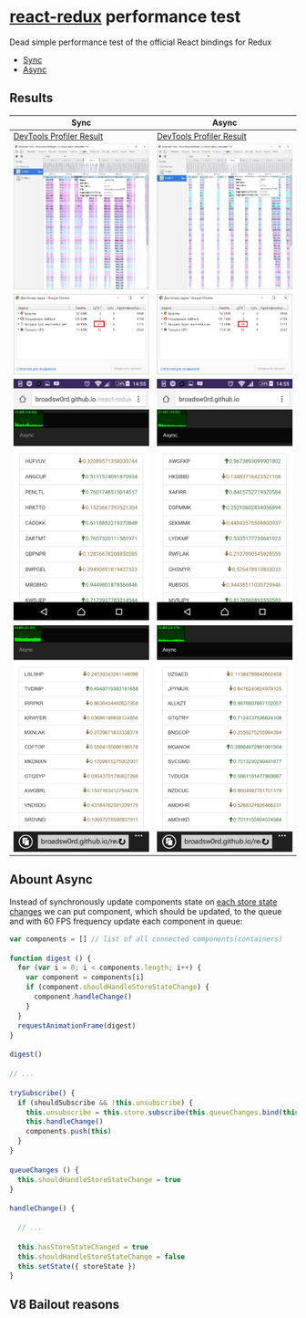 # [react-redux](https://github.com/reactjs/react-redux) performance test
Dead simple performance test of the official React bindings for Redux

- [Sync](http://broadsw0rd.github.io/react-redux-perf/sync.html)
- [Async](http://broadsw0rd.github.io/react-redux-perf/async.html)

## Results

Sync | Async
--------| -----------
[DevTools Profiler Result](https://raw.githubusercontent.com/broadsw0rd/react-redux-perf/master/perf-results/sync-profiler.cpuprofile) | [DevTools Profiler Result](https://raw.githubusercontent.com/broadsw0rd/react-redux-perf/master/perf-results/async-profiler.cpuprofile)
![Flame chart](https://raw.githubusercontent.com/broadsw0rd/react-redux-perf/master/perf-results/sync-chart.png) | ![Flame chart](https://raw.githubusercontent.com/broadsw0rd/react-redux-perf/master/perf-results/async-chart.png) 
![Task Manager](https://raw.githubusercontent.com/broadsw0rd/react-redux-perf/master/perf-results/sync-task-manager.png) | ![Task Manager](https://raw.githubusercontent.com/broadsw0rd/react-redux-perf/master/perf-results/async-task-manager.png)
![Chrome for android](https://raw.githubusercontent.com/broadsw0rd/react-redux-perf/master/perf-results/sync-mobile-2.png) | ![Chrome for android](https://raw.githubusercontent.com/broadsw0rd/react-redux-perf/master/perf-results/async-mobile-2.png)
![IE mobile](https://raw.githubusercontent.com/broadsw0rd/react-redux-perf/master/perf-results/sync-mobile-1.png) | ![IE mobile](https://raw.githubusercontent.com/broadsw0rd/react-redux-perf/master/perf-results/async-mobile-1.png)



## Abount Async

Instead of synchronously update components state on [each store state changes](https://github.com/reactjs/react-redux/blob/master/src/components/connect.js#L199) we can put component, which should be updated, to the queue and with 60 FPS frequency update each component in queue:

```js 
var components = [] // list of all connected components(containers)

function digest () {
  for (var i = 0; i < components.length; i++) {
    var component = components[i]
    if (component.shouldHandleStoreStateChange) {
      component.handleChange()
    }
  }
  requestAnimationFrame(digest)
}

digest()

// ...

trySubscribe() {
  if (shouldSubscribe && !this.unsubscribe) {
    this.unsubscribe = this.store.subscribe(this.queueChanges.bind(this))
    this.handleChange()
    components.push(this)
  }
}

queueChanges () {
  this.shouldHandleStoreStateChange = true
}

handleChange() {

  // ...
  
  this.hasStoreStateChanged = true
  this.shouldHandleStoreStateChange = false
  this.setState({ storeState })
}

```

## V8 Bailout reasons
